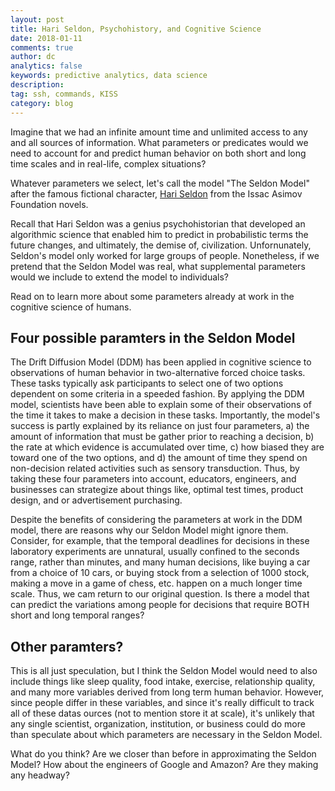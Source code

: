 ```yaml
---
layout: post
title: Hari Seldon, Psychohistory, and Cognitive Science
date: 2018-01-11
comments: true
author: dc
analytics: false
keywords: predictive analytics, data science
description:
tag: ssh, commands, KISS
category: blog
---
```


Imagine that we had an infinite amount time and unlimited access to any and all sources of information. What parameters or predicates would we need to account for and predict human behavior on both short and long time scales and in real-life, complex situations?

Whatever parameters we select, let's call the model "The Seldon Model" after the famous fictional character, <a href="https://en.wikipedia.org/wiki/Hari_Seldon">Hari Seldon</a> from the Issac Asimov Foundation novels.

Recall that Hari Seldon was a genius psychohistorian that developed an algorithmic science that enabled him to predict in probabilistic terms the future changes, and ultimately, the demise of, civilization. Unfornunately, Seldon's model only worked for large groups of people. Nonetheless, if we pretend that the Seldon Model was real, what supplemental parameters would we include to extend the model to individuals? 

Read on to learn more about some parameters already at work in the cognitive science of humans.

## Four possible paramters in the Seldon Model

The Drift Diffusion Model (DDM) has been applied in cognitive science to observations of human behavior in two-alternative forced choice tasks. These tasks typically ask participants to select one of two options dependent on some criteria in a speeded fashion. By applying the DDM model, scientists have been able to explain some of their observations of the time it takes to make a decision in these tasks. Importantly, the model's success is partly explained by its reliance on just four parameters, a) the amount of information that must be gather prior to reaching a decision, b) the rate at which evidence is accumulated over time, c) how biased they are toward one of the two options, and d) the amount of time they spend on non-decision related activities such as sensory transduction. Thus, by taking these four parameters into account, educators, engineers, and businesses can strategize about things like, optimal test times, product design, and or advertisement purchasing.

Despite the benefits of considering the parameters at work in the DDM model, there are reasons why our Seldon Model might ignore them. Consider, for example, that the temporal deadlines for decisions in these laboratory experiments are unnatural, usually confined to the seconds range, rather than minutes, and many human decisions, like buying a car from a choice of 10 cars, or buying stock from a selection of 1000 stock, making a move in a game of chess, etc. happen on a much longer time scale. Thus, we cam return to our original question. Is there a model that can predict the variations among people for decisions that require BOTH short and long temporal ranges?

## Other paramters?

This is all just speculation, but I think the Seldon Model would need to also include things like sleep quality, food intake, exercise, relationship quality, and many more variables derived from long term human behavior. However, since people differ in these variables, and since it's really difficult to track all of these datas ources (not to mention store it at scale), it's unlikely that any single scientist, organization, institution, or business could do more than speculate about which parameters are necessary in the Seldon Model.

What do you think? Are we closer than before in approximating the Seldon Model? How about the engineers of Google and Amazon? Are they making any headway?
